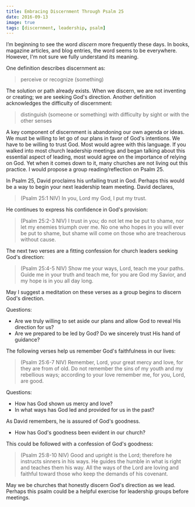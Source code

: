 ```yaml
---
title: Embracing Discernment Through Psalm 25
date: 2016-09-13
image: true
tags: [discernment, leadership, psalm]
---
```


I’m beginning to see the word *discern* more frequently these days. In books, magazine articles, and blog entries, the word seems to be everywhere. However, I'm not sure we fully understand its meaning. 

One definition describes discernment as:

> perceive or recognize (something)

The solution or path already exists. When we discern, we are not inventing or creating; we are seeking God's direction. Another definition acknowledges the difficulty of discernment:

> distinguish (someone or something) with difficulty by sight or with the other senses

A key component of discernment is abandoning our own agenda or ideas. We must be willing to let go of our plans in favor of God's intentions. We have to be willing to trust God. Most would agree with this language. If you walked into most church leadership meetings and began talking about this essential aspect of leading, most would agree on the importance of relying on God. Yet when it comes down to it, many churches are not living out this practice. I would propose a group reading/reflection on Psalm 25.

In Psalm 25, David proclaims his unfailing trust in God. Perhaps this would be a way to begin your next leadership team meeting. David declares,

> (Psalm 25:1 NIV) In you, Lord my God, I put my trust.

He continues to express his confidence in God's provision:

> (Psalm 25:2-3 NIV) I trust in you; do not let me be put to shame, nor let my enemies triumph over me. No one who hopes in you will ever be put to shame, but shame will come on those who are treacherous without cause.

The next two verses are a fitting confession for church leaders seeking God's direction:

> (Psalm 25:4-5 NIV) Show me your ways, Lord, teach me your paths. Guide me in your truth and teach me, for you are God my Savior, and my hope is in you all day long.

May I suggest a meditation on these verses as a group begins to discern God's direction. 

Questions: 

- Are we truly willing to set aside our plans and allow God to reveal His direction for us? 
- Are we prepared to be led by God? Do we sincerely trust His hand of guidance?

The following verses help us remember God's faithfulness in our lives:

> (Psalm 25:6-7 NIV) Remember, Lord, your great mercy and love, for they are from of old. Do not remember the sins of my youth and my rebellious ways; according to your love remember me, for you, Lord, are good.

Questions:

- How has God shown us mercy and love?
- In what ways has God led and provided for us in the past?

As David remembers, he is assured of God's goodness.

- How has God's goodness been evident in our church?

This could be followed with a confession of God's goodness:

> (Psalm 25:8-10 NIV) Good and upright is the Lord; therefore he instructs sinners in his ways. He guides the humble in what is right and teaches them his way. All the ways of the Lord are loving and faithful toward those who keep the demands of his covenant.

May we be churches that honestly discern God's direction as we lead. Perhaps this psalm could be a helpful exercise for leadership groups before meetings.